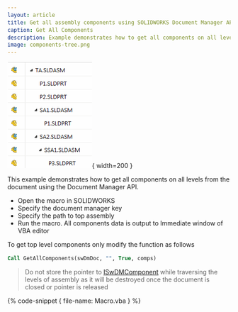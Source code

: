 ```yaml
---
layout: article
title: Get all assembly components using SOLIDWORKS Document Manager API
caption: Get All Components
description: Example demonstrates how to get all components on all levels from the document using the Document Manager API
image: components-tree.png
---
```

![SOLIDWORKS assembly tree](components-tree.png){ width=200 }

This example demonstrates how to get all components on all levels from the document using the Document Manager API.

* Open the macro in SOLIDWORKS
* Specify the document manager key
* Specify the path to top assembly
* Run the macro. All components data is output to Immediate window of VBA editor

To get top level components only modify the function as follows

~~~ vb
Call GetAllComponents(swDmDoc, "", True, comps)
~~~

> Do not store the pointer to [ISwDMComponent](http://help.solidworks.com/2015/english/api/swdocmgrapi/solidworks.interop.swdocumentmgr~solidworks.interop.swdocumentmgr.iswdmcomponent.html) while traversing the levels of assembly as it will be destroyed once the document is closed or pointer is released

{% code-snippet { file-name: Macro.vba } %}